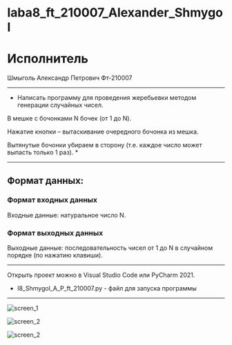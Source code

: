 # laba8_ft_210007_Alexander_Shmygol
# Исполнитель
Шмыголь Александр Петрович
Фт-210007

____
* Написать программу для проведения жеребьевки методом генерации случайных чисел.  

В мешке с бочонками N бочек (от 1 до N). 

Нажатие кнопки – вытаскивание очередного бочонка из мешка. 

Вытянутые бочонки убираем в сторону (т.е. каждое число может выпасть только 1 раз). *
____
## Формат данных:

### Формат входных данных
Входные данные: натуральное число N. 

### Формат выходных данных
Выходные данные: последовательность чисел от 1 до N в случайном порядке (по нажатию клавиши).
____
Открыть проект можно в Visual Studio Code или PyCharm 2021.

- l8_Shmygol_A_P_ft_210007.py - файл для запуска программы
____
![screen_1](https://github.com/saschaschmygol/laba7_ft_210007_Alexander_Shmygoll/raw/main/l8_1.png)

![screen_2](https://github.com/saschaschmygol/laba7_ft_210007_Alexander_Shmygoll/raw/main/l8_2.png)

![screen_2](https://github.com/saschaschmygol/laba7_ft_210007_Alexander_Shmygoll/raw/main/l8_3.png)
